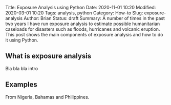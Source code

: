 Title: Exposure Analysis using Python 
Date: 2020-11-01 10:20
Modified: 2020-03-01 10:20
Tags: analysis, python 
Category: How-to
Slug: exposure-analysis
Author: Brian
Status: draft
Summary: A number of times in the past two years I have run exposure analysis to estimate possible humanitarian caseloads for disasters such as floods, hurricanes and volcanic eruption. This post shows the main components of exposure analysis and how to do it using Python.

## What is exposure analysis

Bla bla bla intro

## Examples

From Nigeria, Bahamas and Philippines.


